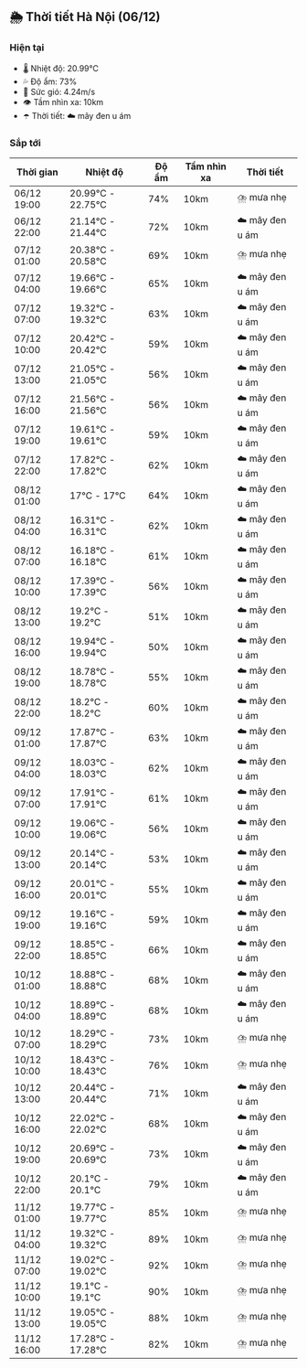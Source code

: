 ## 🌦️ Thời tiết Hà Nội (06/12)

### Hiện tại

- 🌡️ Nhiệt độ: 20.99℃
- 💦 Độ ẩm: 73%
- 💨 Sức gió: 4.24m/s
- 👁️ Tầm nhìn xa: 10km
- ☂️ Thời tiết: ☁️ mây đen u ám

### Sắp tới

| Thời gian | Nhiệt độ | Độ ẩm | Tầm nhìn xa | Thời tiết |
| --- | --- | --- | --- | --- |
| 06/12 19:00 | 20.99℃ - 22.75℃ | 74% | 10km | ⛈️ mưa nhẹ |
| 06/12 22:00 | 21.14℃ - 21.44℃ | 72% | 10km | ☁️ mây đen u ám |
| 07/12 01:00 | 20.38℃ - 20.58℃ | 69% | 10km | ⛈️ mưa nhẹ |
| 07/12 04:00 | 19.66℃ - 19.66℃ | 65% | 10km | ☁️ mây đen u ám |
| 07/12 07:00 | 19.32℃ - 19.32℃ | 63% | 10km | ☁️ mây đen u ám |
| 07/12 10:00 | 20.42℃ - 20.42℃ | 59% | 10km | ☁️ mây đen u ám |
| 07/12 13:00 | 21.05℃ - 21.05℃ | 56% | 10km | ☁️ mây đen u ám |
| 07/12 16:00 | 21.56℃ - 21.56℃ | 56% | 10km | ☁️ mây đen u ám |
| 07/12 19:00 | 19.61℃ - 19.61℃ | 59% | 10km | ☁️ mây đen u ám |
| 07/12 22:00 | 17.82℃ - 17.82℃ | 62% | 10km | ☁️ mây đen u ám |
| 08/12 01:00 | 17℃ - 17℃ | 64% | 10km | ☁️ mây đen u ám |
| 08/12 04:00 | 16.31℃ - 16.31℃ | 62% | 10km | ☁️ mây đen u ám |
| 08/12 07:00 | 16.18℃ - 16.18℃ | 61% | 10km | ☁️ mây đen u ám |
| 08/12 10:00 | 17.39℃ - 17.39℃ | 56% | 10km | ☁️ mây đen u ám |
| 08/12 13:00 | 19.2℃ - 19.2℃ | 51% | 10km | ☁️ mây đen u ám |
| 08/12 16:00 | 19.94℃ - 19.94℃ | 50% | 10km | ☁️ mây đen u ám |
| 08/12 19:00 | 18.78℃ - 18.78℃ | 55% | 10km | ☁️ mây đen u ám |
| 08/12 22:00 | 18.2℃ - 18.2℃ | 60% | 10km | ☁️ mây đen u ám |
| 09/12 01:00 | 17.87℃ - 17.87℃ | 63% | 10km | ☁️ mây đen u ám |
| 09/12 04:00 | 18.03℃ - 18.03℃ | 62% | 10km | ☁️ mây đen u ám |
| 09/12 07:00 | 17.91℃ - 17.91℃ | 61% | 10km | ☁️ mây đen u ám |
| 09/12 10:00 | 19.06℃ - 19.06℃ | 56% | 10km | ☁️ mây đen u ám |
| 09/12 13:00 | 20.14℃ - 20.14℃ | 53% | 10km | ☁️ mây đen u ám |
| 09/12 16:00 | 20.01℃ - 20.01℃ | 55% | 10km | ☁️ mây đen u ám |
| 09/12 19:00 | 19.16℃ - 19.16℃ | 59% | 10km | ☁️ mây đen u ám |
| 09/12 22:00 | 18.85℃ - 18.85℃ | 66% | 10km | ☁️ mây đen u ám |
| 10/12 01:00 | 18.88℃ - 18.88℃ | 68% | 10km | ☁️ mây đen u ám |
| 10/12 04:00 | 18.89℃ - 18.89℃ | 68% | 10km | ☁️ mây đen u ám |
| 10/12 07:00 | 18.29℃ - 18.29℃ | 73% | 10km | ⛈️ mưa nhẹ |
| 10/12 10:00 | 18.43℃ - 18.43℃ | 76% | 10km | ⛈️ mưa nhẹ |
| 10/12 13:00 | 20.44℃ - 20.44℃ | 71% | 10km | ☁️ mây đen u ám |
| 10/12 16:00 | 22.02℃ - 22.02℃ | 68% | 10km | ☁️ mây đen u ám |
| 10/12 19:00 | 20.69℃ - 20.69℃ | 73% | 10km | ☁️ mây đen u ám |
| 10/12 22:00 | 20.1℃ - 20.1℃ | 79% | 10km | ☁️ mây đen u ám |
| 11/12 01:00 | 19.77℃ - 19.77℃ | 85% | 10km | ⛈️ mưa nhẹ |
| 11/12 04:00 | 19.32℃ - 19.32℃ | 89% | 10km | ⛈️ mưa nhẹ |
| 11/12 07:00 | 19.02℃ - 19.02℃ | 92% | 10km | ⛈️ mưa nhẹ |
| 11/12 10:00 | 19.1℃ - 19.1℃ | 90% | 10km | ⛈️ mưa nhẹ |
| 11/12 13:00 | 19.05℃ - 19.05℃ | 88% | 10km | ⛈️ mưa nhẹ |
| 11/12 16:00 | 17.28℃ - 17.28℃ | 82% | 10km | ⛈️ mưa nhẹ |
